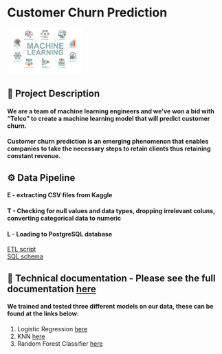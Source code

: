 # Customer Churn Prediction
<img src="https://github.com/rita-s/customer-churn-prediction/blob/master/ml.png" width="35%">

## 📝 Project Description
#### We are a team of machine learning engineers and we’ve won a bid with “Telco” to create a machine learning model that will predict customer churn.
#### Customer churn prediction is an emerging phenomenon that enables companies to take the necessary steps to retain clients thus retaining constant revenue.


## ⚙️ Data Pipeline
#### E - extracting CSV files from Kaggle
#### T - Checking for null values and data types, dropping irrelevant coluns, converting categorical data to numeric
#### L - Loading to PostgreSQL database
<a href="https://github.com/rita-s/customer-churn-prediction/blob/master/main.ipynb" target="_blank">ETL script</a><br>
<a href="https://github.com/rita-s/customer-churn-prediction/blob/master/schema.sql" target="_blank">SQL schema</a>

## 💼 Technical documentation - Please see the full documentation <a href="https://github.com/rita-s/customer-churn-prediction/blob/master/Technical%20Document.docx" target="_blank">here</a>
#### We trained and tested three different models on our data, these can be found at the links below:

1. Logistic Regression <a href="https://github.com/rita-s/customer-churn-prediction/blob/master/LogReg.ipynb" target="_blank">here</a>
2. KNN <a href="https://github.com/rita-s/customer-churn-prediction/blob/master/KNN.ipynb" target="_blank">here</a>
3. Random Forest Classifier <a href="https://github.com/rita-s/customer-churn-prediction/blob/master/RFC.ipynb" target="_blank">here</a>

